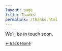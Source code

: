 ```yaml
---
layout: page
title: Thanks
permalink: /thanks.html
---
```


We'll be in touch soon.

<a href="{{site.url}}" style="font-size: 12px">&larr; Back Home</a>
